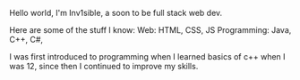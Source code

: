 Hello world, I'm Inv1sible, a soon to be full stack web dev.

Here are some of the stuff I know:
Web: HTML, CSS, JS
Programming: Java, C++, C#, 


I was first introduced to programming when I learned basics of c++ when I was 12, since then I continued to improve my skills.
<!---
Inv1sibleGH/Inv1sibleGH is a ✨ special ✨ repository because its `README.md` (this file) appears on your GitHub profile.
You can click the Preview link to take a look at your changes.
--->
